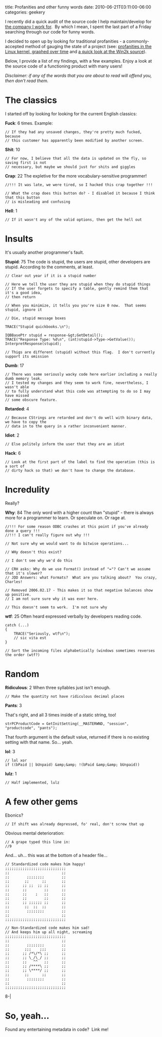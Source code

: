 title: Profanities and other funny words
date: 2010-06-21T03:11:00-06:00
categories: geekery

I recently did a quick audit of the source code I help maintain/develop for [the company I work for](http://wikido.isoftdata.com/index.php/ISoft_Data_Systems).  By which I mean, I spent the last part of a Friday searching through our code for funny words.

I decided to open up by looking for traditional profanities - a commonly-accepted method of gauging the state of a project (see: [profanities in the Linux kernel, graphed over time](http://www.vidarholen.net/contents/wordcount/) and [a quick look at the Win2k source](http://www.kuro5hin.org/story/2004/2/15/71552/7795)).

Below, I provide a list of my findings, with a few examples.  Enjoy a look at the source code of a functioning product with many users!

_Disclaimer: if any of the words that you are about to read will offend you, then don't read them._

# The classics

I started off by looking for looking for the current English classics:

**Fuck**: 6 times.
Example:
```
// If they had any unsaved changes, they're pretty much fucked, because
// this customer has apparently been modified by another screen.
```

**Shit**: 10
```
// For now, I believe that all the data is updated on the fly, so saving first is not
// necessary, but maybe we should just for shits and giggles
```

**Crap**: 22
The expletive for the more vocabulary-sensitive programmer!
```
//!!! It was late, we were tired, so I hacked this crap together !!!
```

```
// What the crap does this button do? - I disabled it because I think that this button
// is misleading and confusing
```

**Hell**: 1
```
// If it wasn't any of the valid options, then get the hell out
```

# Insults

It's usually another programmer's fault.

**Stupid**: 75
The code is stupid, the users are stupid, other developers are stupid.  According to the comments, at least.
```
// Clear out year if it is a stupid number
```

```
// Here we tell the user they are stupid when they do stupid things
// If the user forgets to specify a table, gently remind them that it's a good idea,
// then return
```

```
// When you minimize, it tells you you're size 0 now.  That seems stupid, ignore it
```

```
// Die, stupid message boxes
```

```
TRACE("Stupid quickbooks.\n");
```

```
IQBBasePtr stupid = response-&gt;GetDetail();
TRACE("Response Type: %d\n", (int)stupid->Type->GetValue());
InterpretResponse(stupid);
```

```
// Thigs are different (stupid) without this flag.  I don't currently support its omission
```

**Dumb**: 17
```
// There was some seriously wacky code here earlier including a really dumb memory leak.
// I tested my changes and they seem to work fine, nevertheless, I wasn't able
// to fully understand what this code was attempting to do so I may have missed
// some obscure feature.
```

**Retarded**: 4
```
// Because CStrings are retarded and don't do well with binary data, we have to copy the
// data in to the query in a rather inconvenient manner.
```

**Idiot**: 2
```
// Else politely inform the user that they are an idiot
```

**Hack**: 6
```
// Look at the first part of the label to find the operation (this is a sort of
// dirty hack so that) we don't have to change the database.
```

# Incredulity

Really?

**Why**: 84
The only word with a higher count than "stupid" - there is always more for a programmer to learn.  Or speculate on.  Or rage at.

```
//!!! For some reason ODBC crashes at this point if you've already done a query !!!
//!!! I can't really figure out why !!!
```

```
// Not sure why we would want to do bitwise operations...
```

```
// WHy doesn't this exist?
```

```
// I don't see why we'd do this
```

```
// CRH asks: Why do we use Format() instead of "="? Can't we assume that it's slower?
// JDD Answers: what Formats?  What are you talking about?  You crazy, Charles!
```

```
// Removed 2006.02.17 - This makes it so that negative balances show up positive.
// I am not sure sure why it was ever here.
```

```
// This doesn't seem to work.  I'm not sure why
```

**wtf**: 25
Often heard expressed verbally by developers reading code.
```
catch (...)
{
	TRACE("Seriously, wtf\n");
	// sic vita est
}
```

```
// Sort the incoming files alphabetically (windows sometimes reverses the order (wtf?)
```

# Random

**Ridiculous**: 2
When three syllables just isn't enough.

```
// Make the quantity not have ridiculous decimal places
```

**Pants**: 3

That's right, and all 3 times inside of a static string, too!

```
strPCProductCode = GetInitSetting(__MASTERWND, "session", "productcode", "pants");
```

That fourth argument is the default value, returned if there is no existing setting with that name.  So... yeah.

**lol**: 3

```
// lol xor
if ((bPaid || bUnpaid) &amp;&amp; !(bPaid &amp;&amp; bUnpaid))
```

**lulz**: 1
```
// Half implemented, lulz
```

# A few other gems

Ebonics?

```
// If shift was already depressed, fo' real, don't screw that up
```

Obvious mental deterioration:

```
// A grape typed this line in:
//9
```

And... uh... this was at the bottom of a header file...

```
// Standardized code makes him happy!
;;;;;;;;;;;;;;;;;;;;;;;;;;;;
;;                        ;;
;;        ;;;;;;;;        ;;
;;       ;;      ;;       ;;
;;      ;; ;;  ;; ;;      ;;
;;      ;;        ;;      ;;
;;      ;;    ;   ;;      ;;
;;      ;;        ;;      ;;
;;      ;; ;;;;;; ;;      ;;
;;       ;;  ;;  ;;       ;;
;;        ;;;;;;;;        ;;
;;                        ;;
;;;;;;;;;;;;;;;;;;;;;;;;;;;;

// Non-Standardized code makes him sad!
// And keeps him up all night, screaming
;;;;;;;;;;;;;;;;;;;;;;;;;;;;
;;                        ;;
;;        ;;;;;;;;        ;;
;;       ;;;    ;;;       ;;
;;      ;; /*\/*\ ;;      ;;
;;      ;; \_/\_/ ;;      ;;
;;      ;;   ^^   ;;      ;;
;;      ;; /****\ ;;      ;;
;;      ;; \****/ ;;      ;;
;;       ;;      ;;       ;;
;;        ;;;;;;;;        ;;
;;                        ;;
;;;;;;;;;;;;;;;;;;;;;;;;;;;;
```

8-|

# So, yeah...

Found any entertaining metadata in code?  Link me!

